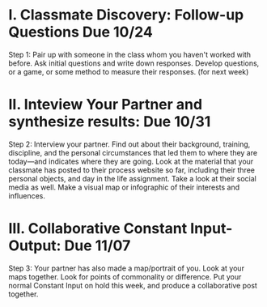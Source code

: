 # I. Classmate Discovery: Follow-up Questions Due 10/24

Step 1: Pair up with someone in the class whom you haven't worked with before. Ask initial questions and write down responses. Develop questions, or a game, or some method to measure their responses. (for next week) 

# II. Inteview Your Partner and synthesize results: Due 10/31

Step 2: Interview your partner. Find out about their background, training, discipline, and the personal circumstances that led them to where they are today—and indicates where they are going. Look at the material that your classmate has posted to their process website so far, including their three personal objects, and day in the life assignment. Take a look at their social media as well. Make a visual map or infographic of their interests and influences.

# III. Collaborative Constant Input-Output: Due 11/07  

Step 3: Your partner has also made a map/portrait of you. Look at your maps together. Look for points of commonality or difference. Put your normal Constant Input on hold this week, and produce a collaborative post together.   
